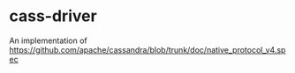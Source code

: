 # cass-driver

An implementation of https://github.com/apache/cassandra/blob/trunk/doc/native_protocol_v4.spec